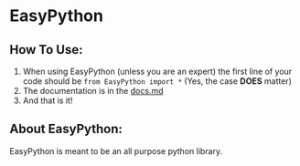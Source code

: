 # EasyPython
## How To Use:
1. When using EasyPython (unless you are an expert) the first line of your code should be `from EasyPython import *` (Yes, the case **DOES** matter)
1. The documentation is in the [docs.md](/docs/docs.md)
1. And that is it!
## About EasyPython:
EasyPython is meant to be an all purpose python library.
